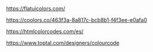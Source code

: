 https://flatuicolors.com/

https://coolors.co/463f3a-8a817c-bcb8b1-f4f3ee-e0afa0

https://htmlcolorcodes.com/es/

https://www.toptal.com/designers/colourcode